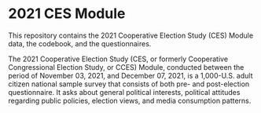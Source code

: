 # 2021 CES Module
This repository contains the 2021 Cooperative Election Study (CES) Module data, the codebook, and the questionnaires.

The 2021 Cooperative Election Study (CES, or formerly Cooperative Congressional Election Study, or CCES) Module, conducted between the period of November 03, 2021, and December 07, 2021, is a 1,000-U.S. adult citizen national sample survey that consists of both pre- and post-election questionnaire. It asks about general political interests, political attitudes regarding public policies, election views, and media consumption patterns.
